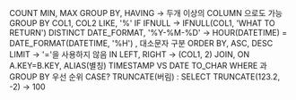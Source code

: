COUNT
MIN, MAX
GROUP BY, HAVING -> 두개 이상의 COLUMN 으로도 가능 GROUP BY COL1, COL2
LIKE, '%'
IF
IFNULL -> IFNULL(COL1, 'WHAT TO RETURN')
DISTINCT
DATE_FORMAT, '%Y-%M-%D'  -> HOUR(DATETIME) = DATE_FORMAT(DATETIME, '%H') , 대소문자 구분
ORDER BY, ASC, DESC
LIMIT -> '='을 사용하지 않음
IN
LEFT, RIGHT -> (COL1, 2)
JOIN, ON A.KEY=B.KEY, ALIAS(별칭)
TIMESTAMP VS DATE
TO_CHAR
WHERE 과 GROUP BY 우선 순위
CASE?
TRUNCATE(버림) : SELECT TRUNCATE(123.2, -2) -> 100